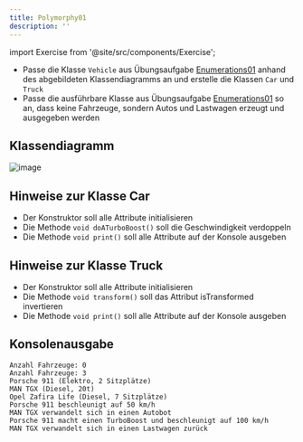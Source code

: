 ```yaml
---
title: Polymorphy01
description: ''
---
```


import Exercise from '@site/src/components/Exercise';

- Passe die Klasse `Vehicle` aus Übungsaufgabe
  [Enumerations01](../enumerations/enumerations01.md) anhand des abgebildeten
  Klassendiagramms an und erstelle die Klassen `Car` und `Truck`
- Passe die ausführbare Klasse aus Übungsaufgabe
  [Enumerations01](../enumerations/enumerations01.md) so an, dass keine
  Fahrzeuge, sondern Autos und Lastwagen erzeugt und ausgegeben werden

## Klassendiagramm
![image](https://user-images.githubusercontent.com/47243617/209156518-166c8cba-5724-4662-8703-ded8e06c60ac.png)

## Hinweise zur Klasse Car
- Der Konstruktor soll alle Attribute initialisieren
- Die Methode `void doATurboBoost()` soll die Geschwindigkeit verdoppeln
- Die Methode `void print()` soll alle Attribute auf der Konsole ausgeben

## Hinweise zur Klasse Truck
- Der Konstruktor soll alle Attribute initialisieren
- Die Methode `void transform()` soll das Attribut isTransformed invertieren
- Die Methode `void print()` soll alle Attribute auf der Konsole ausgeben

## Konsolenausgabe

```console
Anzahl Fahrzeuge: 0
Anzahl Fahrzeuge: 3
Porsche 911 (Elektro, 2 Sitzplätze)
MAN TGX (Diesel, 20t)
Opel Zafira Life (Diesel, 7 Sitzplätze)
Porsche 911 beschleunigt auf 50 km/h
MAN TGX verwandelt sich in einen Autobot
Porsche 911 macht einen TurboBoost und beschleunigt auf 100 km/h
MAN TGX verwandelt sich in einen Lastwagen zurück
```

<Exercise pullRequest="41" branchSuffix="polymorphy/01" />
